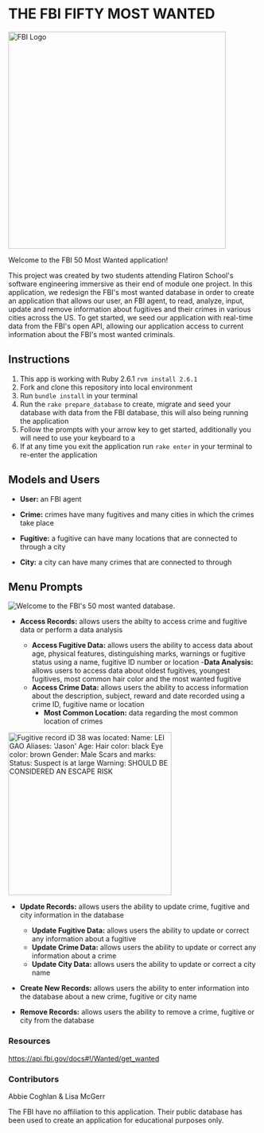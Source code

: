 # **THE FBI FIFTY MOST WANTED**

<img width="437" alt="FBI Logo" src="https://user-images.githubusercontent.com/73184313/104023303-10d8a380-5187-11eb-85cb-b19eb2dd6343.png">


Welcome to the FBI 50 Most Wanted application! 

This project was created by two students attending Flatiron School's software engineering immersive as their end of module one project. In this application, we redesign the FBI's most wanted database in order to create an application that allows our user, an FBI agent, to read, analyze, input, update and remove information about fugitives and their crimes in various cities across the US. To get started, we seed our application with real-time data from the FBI's open API, allowing our application access to current information about the FBI's most wanted criminals.


<!-- This application will allow the FBI to store, track, alter, and analyze the 50 most wanted criminals and their crimes.This is seeded with data from the FBI's 50 Most Wanted database. application allows FBI agents to read, analyze, input and remove details about crimes, fugitives and locations. All data has been taken from the FBI's public database and has been restructured for a better user story -->

## **Instructions**

1. This app is working with Ruby 2.6.1 ``` rvm install 2.6.1 ```
2. Fork and clone this repository into local environment
3. Run ``` bundle install ``` in your terminal 
4. Run the ``` rake prepare_database ``` to create, migrate and seed your database with data from the FBI database, this will also being running the application
5. Follow the prompts with your arrow key to get started, additionally you will need to use your keyboard to a 
6. If at any time you exit the application run ``` rake enter ``` in your terminal to re-enter the application



## **Models and Users**

- **User:** an FBI agent

- **Crime:** crimes have many fugitives and many cities in which the crimes take place
- **Fugitive:** a fugitive can have many locations that are connected to through a city
- **City:** a city can have many crimes that are connected to through



## **Menu Prompts**

![Welcome to the FBI's 50 most wanted database.](https://user-images.githubusercontent.com/73184313/104022455-ecc89280-5185-11eb-8483-c73971045781.jpg)

- **Access Records:** allows users the abilty to access crime and fugitive data or perform a data analysis
   
    - **Access Fugitive Data:** allows users the ability to access data about age, physical features, distinguishing marks, warnings or fugitive status using a name, fugitive ID number or location
        -**Data Analysis:** allows users to access data about oldest fugitives, youngest fugitives, most common hair color and the most wanted fugitive
    - **Access Crime Data:** allows users the ability to access information about the description, subject, reward and date recorded using a crime ID, fugitive name or location
        - **Most Common Location:** data regarding the most common location of crimes

<img width="328" alt="Fugitive record iD 38 was located:
Name: LEI GAO
Aliases: 'Jason'
Age: 
Hair color: black
Eye color: brown
Gender: Male
Scars and marks:
Status: Suspect is at large
Warning: SHOULD BE CONSIDERED AN ESCAPE RISK
" src="https://user-images.githubusercontent.com/73184313/104024522-dd971400-5188-11eb-862c-d2a72bb3577c.png"> 

- **Update Records:** allows users the ability to update crime, fugitive and city information in the database
    - **Update Fugitive Data:** allows users the ability to update or correct any information about a fugitive
    - **Update Crime Data:** allows users the ability to update or correct any information about a crime
    - **Update City Data:** allows users the ability to update or correct a city name

- **Create New Records:** allows users the ability to enter information into the database about a new crime, fugitive or city name 

- **Remove Records:** allows users the ability to remove a crime, fugitive or city from the database





<!-- To do
- the premise of the project is create an FBI database moving forward
- create photo file with screenshots from applicaion
- go into detail about methods and 
- database is seeded with data from 

 ‘rake prepare_database’ will create, migrate, seed, and start the app

‘rake enter’ will let them enter the app again if they exit

FBI data to seed data
FBI agent - user stories -->

### Resources
https://api.fbi.gov/docs#!/Wanted/get_wanted

### Contributors
Abbie Coghlan & Lisa McGerr

The FBI have no affiliation to this application. Their public database has been used to create an application for educational purposes only.